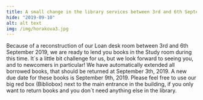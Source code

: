 ```yaml
---
title: A small change in the library services between 3rd and 6th September
hide: "2019-09-10"
alt: alt text
img: /img/horakova3.jpg
---
```

Because of a reconstruction of our Loan desk room between 3rd and 6th September
2019, we are ready to lend you books in the Study room during this time. It´s a
little bit challenge for us, but we look forward to seeing you, and to
newcomers in particular! We have automatically extended all borrowed books,
that should be returned at September 3th, 2019. A new due date for these books
is September 9th, 2019. Please feel free to use our big red box (Bibliobox)
next to the main entrance in the building, if you only want to return books and
you don´t need anything else in the library.


